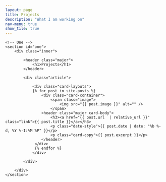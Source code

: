 ```yaml
--- 
layout: page 
title: Projects 
description: "What I am working on" 
nav-menu: true 
show_tile: true 
---
```

<!-- Main -->
<div id="main" class="alt">

    <!-- One -->
    <section id="one">
        <div class="inner">

            <header class="major">
                <h1>Projects</h1>
            </header>

            <div class="article">
            
                <div class="card-layouts">
                {% for post in site.posts %}
                    <div class="card-container">
                        <span class="image">
                            <img src="{{ post.image }}" alt="" />
                        </span>
                    <header class="major card-body">
                        <h3><a href="{{ post.url  | relative_url }}" class="link">{{ post.title }}</a></h3>
                        <p class="date-style">{{ post.date | date: "%b %-d, %Y %-I:%M %P" }}</p>
                        <p class="card-copy">{{ post.excerpt }}</p>
                    </header>
                 </div>
                 {% endfor %}
                </div>
                
            </div>

        </div>
    </section>
</div>
